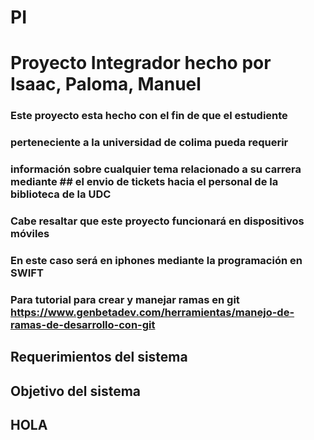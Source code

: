 # PI
# Proyecto Integrador hecho por Isaac, Paloma, Manuel

### Este proyecto esta hecho con el fin de que el estudiente 
### perteneciente a la universidad de colima pueda requerir
### información sobre cualquier tema relacionado a su carrera mediante ## el envio de tickets hacia el personal de la biblioteca de la UDC

### Cabe resaltar que este proyecto funcionará en dispositivos móviles
### En este caso será en iphones mediante la programación en SWIFT

### Para tutorial para crear y manejar ramas en git https://www.genbetadev.com/herramientas/manejo-de-ramas-de-desarrollo-con-git

## Requerimientos del sistema

## Objetivo del sistema

## HOLA
